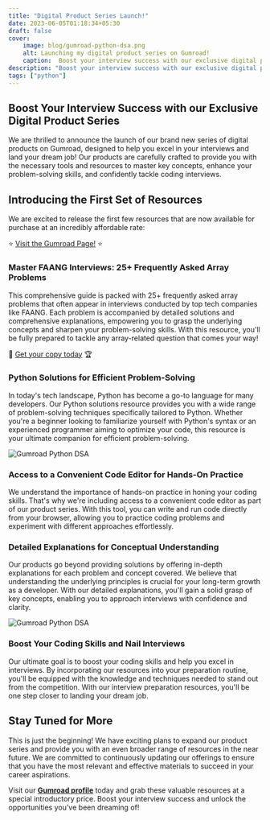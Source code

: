 ```yaml
---
title: "Digital Product Series Launch!"
date: 2023-06-05T01:18:34+05:30
draft: false
cover: 
    image: blog/gumroad-python-dsa.png
    alt: Launching my digital product series on Gumroad!
    caption:  Boost your interview success with our exclusive digital product series!
description: "Boost your interview success with our exclusive digital product series! Most asked Python Interview questions (Data Structures and Algorithms) are now available on Gumroad!"
tags: ["python"]
---
```


## Boost Your Interview Success with our Exclusive Digital Product Series

We are thrilled to announce the launch of our brand new series of digital products on Gumroad, designed to help you excel in your interviews and land your dream job! Our products are carefully crafted to provide you with the necessary tools and resources to master key concepts, enhance your problem-solving skills, and confidently tackle coding interviews.

## Introducing the First Set of Resources

We are excited to release the first few resources that are now available for purchase at an incredibly affordable rate:

⭐ [Visit the Gumroad Page!](https://highnessatharva.gumroad.com/) ⭐

### Master FAANG Interviews: 25+ Frequently Asked Array Problems

This comprehensive guide is packed with 25+ frequently asked array problems that often appear in interviews conducted by top tech companies like FAANG. Each problem is accompanied by detailed solutions and comprehensive explanations, empowering you to grasp the underlying concepts and sharpen your problem-solving skills. With this resource, you'll be fully prepared to tackle any array-related question that comes your way!

💼 [Get your copy today](https://highnessatharva.gumroad.com/) 🏆

### Python Solutions for Efficient Problem-Solving

In today's tech landscape, Python has become a go-to language for many developers. Our Python solutions resource provides you with a wide range of problem-solving techniques specifically tailored to Python. Whether you're a beginner looking to familiarize yourself with Python's syntax or an experienced programmer aiming to optimize your code, this resource is your ultimate companion for efficient problem-solving.

![Gumroad Python DSA](/blog/gumroad-screen.png)

### Access to a Convenient Code Editor for Hands-On Practice

We understand the importance of hands-on practice in honing your coding skills. That's why we're including access to a convenient code editor as part of our product series. With this tool, you can write and run code directly from your browser, allowing you to practice coding problems and experiment with different approaches effortlessly.

### Detailed Explanations for Conceptual Understanding

Our products go beyond providing solutions by offering in-depth explanations for each problem and concept covered. We believe that understanding the underlying principles is crucial for your long-term growth as a developer. With our detailed explanations, you'll gain a solid grasp of key concepts, enabling you to approach interviews with confidence and clarity.

![Gumroad Python DSA](/blog/gumroad-screen-2.png)

### Boost Your Coding Skills and Nail Interviews

Our ultimate goal is to boost your coding skills and help you excel in interviews. By incorporating our resources into your preparation routine, you'll be equipped with the knowledge and techniques needed to stand out from the competition. With our interview preparation resources, you'll be one step closer to landing your dream job.

## Stay Tuned for More

This is just the beginning! We have exciting plans to expand our product series and provide you with an even broader range of resources in the near future. We are committed to continuously updating our offerings to ensure that you have the most relevant and effective materials to succeed in your career aspirations.

Visit our **[Gumroad profile](https://highnessatharva.gumroad.com/)** today and grab these valuable resources at a special introductory price. Boost your interview success and unlock the opportunities you've been dreaming of!
